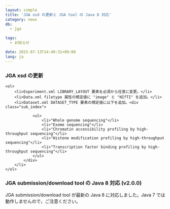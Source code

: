 ```yaml
---
layout: simple
title: 'JGA xsd の更新と JGA tool の Java 8 対応'
category: news
db:
  - jga

tags:
  - お知らせ

date: 2015-07-13T14:49:31+09:00
lang: ja
---
```


<h3>JGA xsd の更新</h3>
<div class="sub_index">

    <ol>
        <li>Experiment.xml LIBRARY_LAYOUT 要素を必須から任意に変更。</li>
        <li>Data.xml filetype 属性の規定値に "image" と "NIfTI" を追加。</li>
        <li>Dataset.xml DATASET_TYPE 要素の規定値に以下を追加。<div class="sub_index">

                <ul>
                    <li>"Whole genome sequencing"</li>
                    <li>"Exome sequencing"</li>
                    <li>"Chromatin accessibility profiling by high-throughput sequencing"</li>
                    <li>"Histone modification profiling by high-throughput sequencing"</li>
                    <li>"Transcription factor binding profiling by high-throughput sequencing"</li>
                </ul>
            </div>
        </li>
    </ol>
</div>

<h3>JGA submission/download tool の Java 8 対応 (v2.0.0)</h3>

<p>JGA submission/download tool が最新の Java 8 に対応しました。Java 7 では動作しませんので，ご注意ください。</p>
